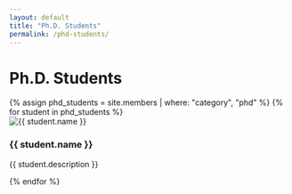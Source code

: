 ```yaml
---
layout: default
title: "Ph.D. Students"
permalink: /phd-students/
---
```


<h1>Ph.D. Students</h1>

<div class="student-row">
  {% assign phd_students = site.members | where: "category", "phd" %}
  {% for student in phd_students %}
    <div class="student-card">
      <img src="{{ student.image }}" alt="{{ student.name }}">
      <h3>{{ student.name }}</h3>
      <p>{{ student.description }}</p>
    </div>
  {% endfor %}
</div>

